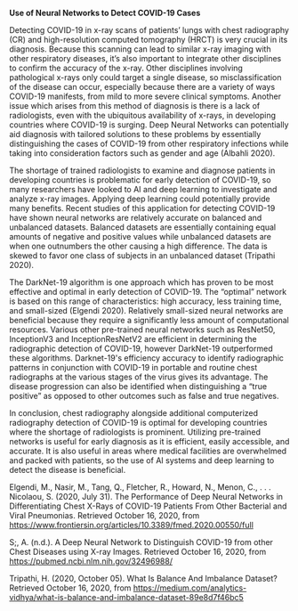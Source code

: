 **Use of Neural Networks to Detect COVID-19 Cases**

Detecting COVID-19 in x-ray scans of patients’ lungs with chest radiography (CR) and high-resolution computed tomography (HRCT) is very crucial in its diagnosis. Because this scanning can lead to similar x-ray imaging with other respiratory diseases, it’s also important to integrate other disciplines to confirm the accuracy of the x-ray. Other disciplines involving pathological x-rays only could target a single disease, so misclassification of the disease can occur, especially because there are a variety of ways COVID-19 manifests, from mild to more severe clinical symptoms. Another issue which arises from this method of diagnosis is there is a lack of radiologists, even with the ubiquitous availability of x-rays, in developing countries where COVID-19 is surging. Deep Neural Networks can potentially aid diagnosis with tailored solutions to these problems by essentially distinguishing the cases of COVID-19 from other respiratory infections while taking into consideration factors such as gender and age (Albahli 2020). 

The shortage of trained radiologists to examine and diagnose patients in developing countries is problematic for early detection of COVID-19, so many researchers have looked to AI and deep learning to investigate and analyze x-ray images. Applying deep learning could potentially provide many benefits. Recent studies of this application for detecting COVID-19 have shown neural networks are relatively accurate on balanced and unbalanced datasets. Balanced datasets are essentially containing equal amounts of negative and positive values while unbalanced datasets are when one outnumbers the other causing a high difference. The data is skewed to favor one class of subjects in an unbalanced dataset (Tripathi 2020). 

The DarkNet-19 algorithm is one approach which has proven to be most effective and optimal in early detection of COVID-19. The “optimal” network is based on this range of characteristics: high accuracy, less training time, and small-sized (Elgendi 2020). Relatively small-sized neural networks are beneficial because they require a significantly less amount of computational resources. Various other pre-trained neural networks such as ResNet50, InceptionV3 and InceptionResNetV2 are efficient in determining the radiographic detection of COVID-19, however DarkNet-19 outperformed these algorithms. Darknet-19's efficiency accuracy to identify radiographic patterns in conjunction with COVID-19 in portable and routine chest radiographs at the various stages of the virus gives its advantage. The disease progression can also be identified when distinguishing a “true positive” as opposed to other outcomes such as false and true negatives.

In conclusion, chest radiography alongside additional computerized radiography detection of COVID-19 is optimal for developing countries where the shortage of radiologists is prominent. Utilizing pre-trained networks is useful for early diagnosis as it is efficient, easily accessible, and accurate. It is also useful in areas where medical facilities are overwhelmed and packed with patients, so the use of AI systems and deep learning to detect the disease is beneficial.



Elgendi, M., Nasir, M., Tang, Q., Fletcher, R., Howard, N., Menon, C., . . . Nicolaou, S. (2020, July 31). The Performance of Deep Neural Networks in Differentiating Chest X-Rays of COVID-19 Patients From Other Bacterial and Viral Pneumonias. Retrieved October 16, 2020, from https://www.frontiersin.org/articles/10.3389/fmed.2020.00550/full

S;, A. (n.d.). A Deep Neural Network to Distinguish COVID-19 from other Chest Diseases using X-ray Images. Retrieved October 16, 2020, from https://pubmed.ncbi.nlm.nih.gov/32496988/

Tripathi, H. (2020, October 05). What Is Balance And Imbalance Dataset? Retrieved October 16, 2020, from https://medium.com/analytics-vidhya/what-is-balance-and-imbalance-dataset-89e8d7f46bc5